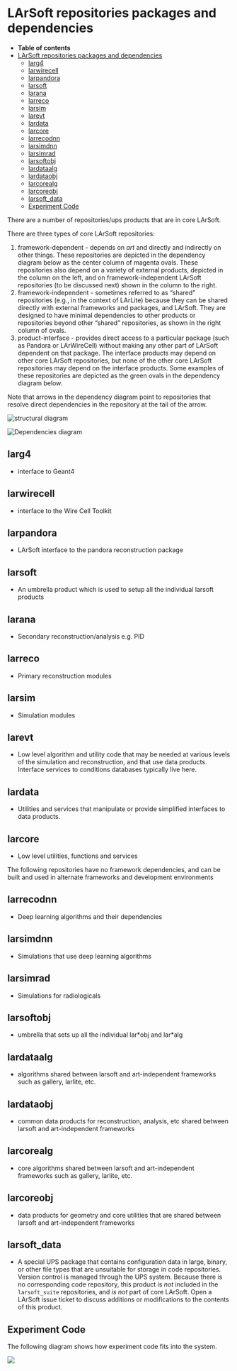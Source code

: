 LArSoft repositories packages and dependencies
==================================================================================================

-   **Table of contents**
-   [LArSoft repositories packages and dependencies](#LArSoft-repositories-packages-and-dependencies)
    -   [larg4](#larg4)
    -   [larwirecell](#larwirecell)
    -   [larpandora](#larpandora)
    -   [larsoft](#larsoft)
    -   [larana](#larana)
    -   [larreco](#larreco)
    -   [larsim](#larsim)
    -   [larevt](#larevt)
    -   [lardata](#lardata)
    -   [larcore](#larcore)
    -   [larrecodnn](#larrecodnn)
    -   [larsimdnn](#larsimdnn)
    -   [larsimrad](#larsimrad)
    -   [larsoftobj](#larsoftobj)
    -   [lardataalg](#lardataalg)
    -   [lardataobj](#lardataobj)
    -   [larcorealg](#larcorealg)
    -   [larcoreobj](#larcoreobj)
    -   [larsoft_data](#larsoft_data)
    -   [Experiment Code](#Experiment-Code)

There are a number of repositories/ups products that are in core LArSoft.

There are three types of core LArSoft repositories:

1.  framework-dependent - depends on *art* and directly and indirectly on other things. These repositories are depicted in the dependency diagram below as the center column of magenta ovals. These repositories also depend on a variety of external products, depicted in the column on the left, and on framework-independent LArSoft repositories (to be discussed next) shown in the column to the right.
2.  framework-independent - sometimes referred to as “shared” repositories (e.g., in the context of LArLite) because they can be shared directly with external frameworks and packages, and LArSoft. They are designed to have minimal dependencies to other products or repositories beyond other “shared” repositories, as shown in the right column of ovals.
3.  product-interface - provides direct access to a particular package (such as Pandora or LArWireCell) without making any other part of LArSoft dependent on that package. The interface products may depend on other core LArSoft repositories, but none of the other core LArSoft repositories may depend on the interface products. Some examples of these repositories are depicted as the green ovals in the dependency diagram below.

Note that arrows in the dependency diagram point to repositories that resolve direct dependencies in the repository at the tail of the arrow.

![structural diagram](/redmine/attachments/download/62528/structural.png "structural diagram")

![Dependencies diagram](/redmine/attachments/download/62527/dependencies.png "Dependencies diagram")

larg4
----------------

-   interface to Geant4

larwirecell
----------------------------

-   interface to the Wire Cell Toolkit

larpandora
--------------------------

-   LArSoft interface to the pandora reconstruction package

larsoft
--------------------

-   An umbrella product which is used to setup all the individual larsoft products

larana
------------------

-   Secondary reconstruction/analysis e.g. PID

larreco
--------------------

-   Primary reconstruction modules

larsim
------------------

-   Simulation modules

larevt
------------------

-   Low level algorithm and utility code that may be needed at various levels of the simulation and reconstruction, and that use data products. Interface services to conditions databases typically live here.

lardata
--------------------

-   Utilities and services that manipulate or provide simplified interfaces to data products.

larcore
--------------------

-   Low level utilities, functions and services

The following repositories have no framework dependencies, and can be built and used in alternate frameworks and development environments

larrecodnn
--------------------------

-   Deep learning algorithms and their dependencies

larsimdnn
------------------------

-   Simulations that use deep learning algorithms

larsimrad
------------------------

-   Simulations for radiologicals

larsoftobj
--------------------------

-   umbrella that sets up all the individual lar\*obj and lar\*alg

lardataalg
--------------------------

-   algorithms shared between larsoft and art-independent frameworks such as gallery, larlite, etc.

lardataobj
--------------------------

-   common data products for reconstruction, analysis, etc shared between larsoft and art-independent frameworks

larcorealg
--------------------------

-   core algorithms shared between larsoft and art-independent frameworks such as gallery, larlite, etc.

larcoreobj
--------------------------

-   data products for geometry and core utilities that are shared between larsoft and art-independent frameworks

larsoft_data
-------------------------------

-   A special UPS package that contains configuration data in large, binary, or other file types that are unsuitable for storage in code repositories. Version control is managed through the UPS system. Because there is no corresponding code repository, this product is *not* included in the `larsoft_suite` repositories, and *is not* part of core LArSoft. Open a LArSoft issue ticket to discuss additions or modifications to the contents of this product.

Experiment Code
------------------------------------

The following diagram shows how experiment code fits into the system.

![](/redmine/attachments/download/62924/experimentcode.png)
